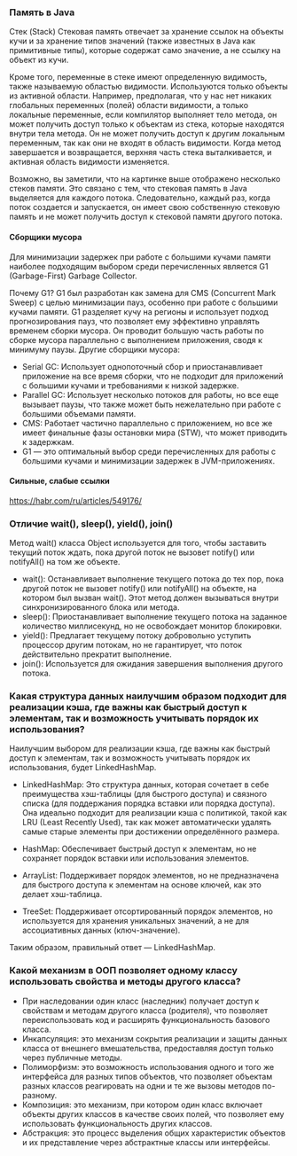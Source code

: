 ### Память в Java

Стек (Stack)
Стековая память отвечает за хранение ссылок на объекты кучи и за хранение типов значений (также известных в Java как
примитивные типы), которые содержат само значение, а не ссылку на объект из кучи.

Кроме того, переменные в стеке имеют определенную видимость, также называемую областью видимости. Используются только
объекты из активной области. Например, предполагая, что у нас нет никаких глобальных переменных (полей) области
видимости, а только локальные переменные, если компилятор выполняет тело метода, он может получить доступ только к
объектам из стека, которые находятся внутри тела метода. Он не может получить доступ к другим локальным переменным, так
как они не входят в область видимости. Когда метод завершается и возвращается, верхняя часть стека выталкивается, и
активная область видимости изменяется.

Возможно, вы заметили, что на картинке выше отображено несколько стеков памяти. Это связано с тем, что стековая память в
Java выделяется для каждого потока. Следовательно, каждый раз, когда поток создается и запускается, он имеет свою
собственную стековую память и не может получить доступ к стековой памяти другого потока.

#### Сборщики мусора

Для минимизации задержек при работе с большими кучами памяти наиболее подходящим выбором среди перечисленных является
G1 (Garbage-First) Garbage Collector.

Почему G1?
G1 был разработан как замена для CMS (Concurrent Mark Sweep) с целью минимизации пауз, особенно при работе с большими
кучами памяти.
G1 разделяет кучу на регионы и использует подход прогнозирования пауз, что позволяет ему эффективно управлять временем
сборки мусора.
Он проводит большую часть работы по сборке мусора параллельно с выполнением приложения, сводя к минимуму паузы.
Другие сборщики мусора:

- Serial GC: Использует однопоточный сбор и приостанавливает приложение на все время сборки, что не подходит для
  приложений с большими кучами и требованиями к низкой задержке.
- Parallel GC: Использует несколько потоков для работы, но все еще вызывает паузы, что также может быть нежелательно при
  работе с большими объемами памяти.
- CMS: Работает частично параллельно с приложением, но все же имеет финальные фазы остановки мира (STW), что может
  приводить к задержкам.
- G1 — это оптимальный выбор среди перечисленных для работы с большими кучами и минимизации задержек в JVM-приложениях.

#### Сильные, слабые ссылки

<https://habr.com/ru/articles/549176/>

### Отличие wait(), sleep(), yield(), join()

Метод wait() класса Object используется для того, чтобы заставить текущий поток ждать, пока другой поток не вызовет
notify() или notifyAll() на том же объекте.

- wait(): Останавливает выполнение текущего потока до тех пор, пока другой поток не вызовет notify() или notifyAll() на
  объекте, на котором был вызван wait(). Этот метод должен вызываться внутри синхронизированного блока или метода.
- sleep(): Приостанавливает выполнение текущего потока на заданное количество миллисекунд, но не освобождает монитор
  блокировки.
- yield(): Предлагает текущему потоку добровольно уступить процессор другим потокам, но не гарантирует, что поток
  действительно прекратит выполнение.
- join(): Используется для ожидания завершения выполнения другого потока.

### Какая структура данных наилучшим образом подходит для реализации кэша, где важны как быстрый доступ к элементам, так и возможность учитывать порядок их использования?

Наилучшим выбором для реализации кэша, где важны как быстрый доступ к элементам, так и возможность учитывать порядок их
использования, будет LinkedHashMap.

- LinkedHashMap: Это структура данных, которая сочетает в себе преимущества хэш-таблицы (для быстрого доступа) и
  связного списка (для поддержания порядка вставки или порядка доступа). Она идеально подходит для реализации кэша с
  политикой, такой как LRU (Least Recently Used), так как может автоматически удалять самые старые элементы при
  достижении определённого размера.

- HashMap: Обеспечивает быстрый доступ к элементам, но не сохраняет порядок вставки или использования элементов.

- ArrayList: Поддерживает порядок элементов, но не предназначена для быстрого доступа к элементам на основе ключей, как
  это делает хэш-таблица.

- TreeSet: Поддерживает отсортированный порядок элементов, но используется для хранения уникальных значений, а не для
  ассоциативных данных (ключ-значение).

Таким образом, правильный ответ — LinkedHashMap.

### Какой механизм в ООП позволяет одному классу использовать свойства и методы другого класса?

- При наследовании один класс (наследник) получает доступ к свойствам и методам другого класса (родителя), что позволяет
переиспользовать код и расширять функциональность базового класса.
- Инкапсуляция: это механизм сокрытия реализации и защиты данных класса от внешнего вмешательства, предоставляя доступ
только через публичные методы.
- Полиморфизм: это возможность использования одного и того же интерфейса для разных типов объектов, что позволяет объектам
разных классов реагировать на одни и те же вызовы методов по-разному.
- Композиция: это механизм, при котором один класс включает объекты других классов в качестве своих полей, что позволяет
ему использовать функциональность других классов.
- Абстракция: это процесс выделения общих характеристик объектов и их представление через абстрактные классы или интерфейсы.

